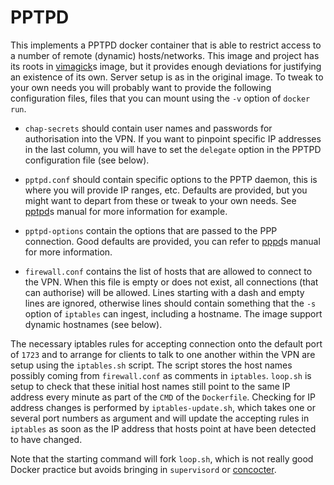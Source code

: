 # PPTPD

This implements a PPTPD docker container that is able to restrict access to a
number of remote (dynamic) hosts/networks. This image and project has its roots
in [vimagick]s image, but it provides enough deviations for justifying an
existence of its own. Server setup is as in the original image. To tweak to your
own needs you will probably want to provide the following configuration files,
files that you can mount using the `-v` option of `docker run`.

* `chap-secrets` should contain user names and passwords for authorisation into
  the VPN. If you want to pinpoint specific IP addresses in the last column, you
  will have to set the `delegate` option in the PPTPD configuration file (see
  below).
  
* `pptpd.conf` should contain specific options to the PPTP daemon, this is where
  you will provide IP ranges, etc. Defaults are provided, but you might want to
  depart from these or tweak to your own needs. See [pptpd]s manual for more
  information for example.
  
* `pptpd-options` contain the options that are passed to the PPP connection.
  Good defaults are provided, you can refer to [pppd]s manual for more
  information.
  
* `firewall.conf` contains the list of hosts that are allowed to connect to the
  VPN. When this file is empty or does not exist, all connections (that can
  authorise) will be allowed. Lines starting with a dash and empty lines are
  ignored, otherwise lines should contain something that the `-s` option of
  `iptables` can ingest, including a hostname. The image support dynamic
  hostnames (see below).
  
The necessary iptables rules for accepting connection onto the default port of
`1723` and to arrange for clients to talk to one another within the VPN are
setup using the `iptables.sh` script. The script stores the host names possibly
coming from `firewall.conf` as comments in `iptables`. `loop.sh` is setup to
check that these initial host names still point to the same IP address every
minute as part of the `CMD` of the `Dockerfile`. Checking for IP address changes
is performed by `iptables-update.sh`, which takes one or several port numbers as
argument and will update the accepting rules in `iptables` as soon as the IP
address that hosts point at have been detected to have changed.

Note that the starting command will fork `loop.sh`, which is not really good
Docker practice but avoids bringing in `supervisord` or [concocter].

  [vimagick]:  https://hub.docker.com/r/vimagick/pptpd/
  [pptpd]:     http://manpages.ubuntu.com/manpages/trusty/man5/pptpd.conf.5.html
  [pppd]:      https://ppp.samba.org/pppd.html
  [concocter]: https://github.com/efrecon/concocter